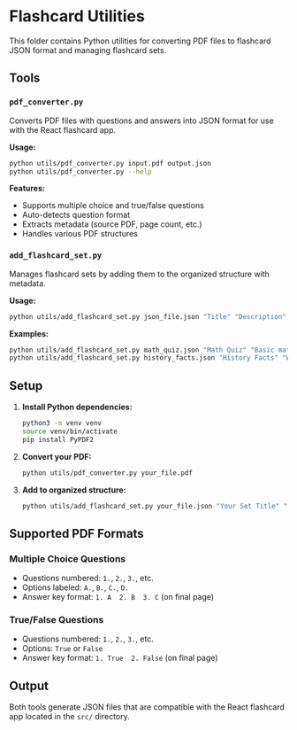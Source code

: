 # Flashcard Utilities

This folder contains Python utilities for converting PDF files to flashcard JSON format and managing flashcard sets.

## Tools

### `pdf_converter.py`
Converts PDF files with questions and answers into JSON format for use with the React flashcard app.

**Usage:**
```bash
python utils/pdf_converter.py input.pdf output.json
python utils/pdf_converter.py --help
```

**Features:**
- Supports multiple choice and true/false questions
- Auto-detects question format
- Extracts metadata (source PDF, page count, etc.)
- Handles various PDF structures

### `add_flashcard_set.py`
Manages flashcard sets by adding them to the organized structure with metadata.

**Usage:**
```bash
python utils/add_flashcard_set.py json_file.json "Title" "Description" "Category" "Difficulty"
```

**Examples:**
```bash
python utils/add_flashcard_set.py math_quiz.json "Math Quiz" "Basic mathematics questions" "Mathematics" "Beginner"
python utils/add_flashcard_set.py history_facts.json "History Facts" "World history questions" "History" "Intermediate"
```

## Setup

1. **Install Python dependencies:**
   ```bash
   python3 -m venv venv
   source venv/bin/activate
   pip install PyPDF2
   ```

2. **Convert your PDF:**
   ```bash
   python utils/pdf_converter.py your_file.pdf
   ```

3. **Add to organized structure:**
   ```bash
   python utils/add_flashcard_set.py your_file.json "Your Set Title" "Description" "Category" "Difficulty"
   ```

## Supported PDF Formats

### Multiple Choice Questions
- Questions numbered: `1.`, `2.`, `3.`, etc.
- Options labeled: `A.`, `B.`, `C.`, `D.`
- Answer key format: `1. A  2. B  3. C` (on final page)

### True/False Questions
- Questions numbered: `1.`, `2.`, `3.`, etc.
- Options: `True` or `False`
- Answer key format: `1. True  2. False` (on final page)

## Output

Both tools generate JSON files that are compatible with the React flashcard app located in the `src/` directory.
